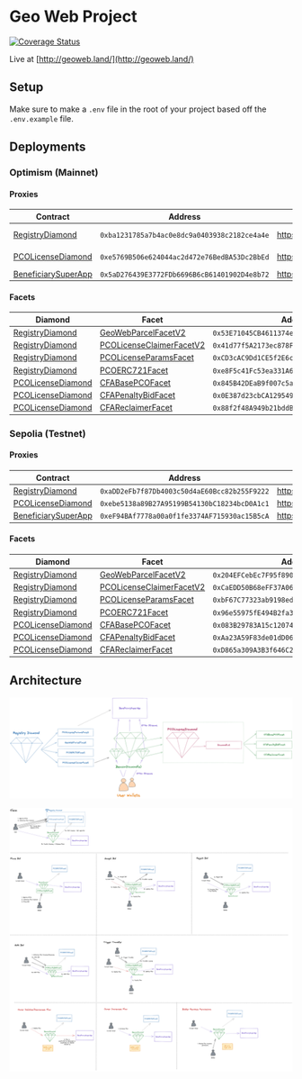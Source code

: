 # Geo Web Project

[![Coverage Status](https://coveralls.io/repos/github/Geo-Web-Project/core-contracts/badge.svg?branch=main)](https://coveralls.io/github/Geo-Web-Project/core-contracts?branch=main)

Live at [http://geoweb.land/](http://geoweb.land/)

## Setup

Make sure to make a `.env` file in the root of your project based off the `.env.example` file.

## Deployments

### Optimism (Mainnet)

#### Proxies

| Contract                                                               | Address                                      | Etherscan                                                                           | Louper                                                                                 |
| ---------------------------------------------------------------------- | -------------------------------------------- | ----------------------------------------------------------------------------------- | -------------------------------------------------------------------------------------- |
| [RegistryDiamond](./contracts/registry)                                | `0xba1231785a7b4ac0e8dc9a0403938c2182ce4a4e` | https://optimistic.etherscan.io//address/0xba1231785a7b4ac0e8dc9a0403938c2182ce4a4e | https://louper.dev/diamond/0xba1231785a7b4ac0e8dc9a0403938c2182ce4a4e?network=optimism |
| [PCOLicenseDiamond](./contracts/pco-license)                           | `0xe5769B506e624044ac2d472e76BedBA53Dc2BbEd` | https://optimistic.etherscan.io/address/0xe5769B506e624044ac2d472e76BedBA53Dc2BbEd  | https://louper.dev/diamond/0xe5769B506e624044ac2d472e76BedBA53Dc2BbEd?network=optimism |
| [BeneficiarySuperApp](./contracts/beneficiary/BeneficiarySuperApp.sol) | `0x5aD276439E3772FDb6696B6cB61401902D4e8b72` | https://optimistic.etherscan.io/address/0x5aD276439E3772FDb6696B6cB61401902D4e8b72  |                                                                                        |

#### Facets

| Diamond                                      | Facet                                                                              | Address                                      | Etherscan                                                                           |
| -------------------------------------------- | ---------------------------------------------------------------------------------- | -------------------------------------------- | ----------------------------------------------------------------------------------- |
| [RegistryDiamond](./contracts/registry)      | [GeoWebParcelFacetV2](./contracts/registry/facets/GeoWebParcelFacet.sol)           | `0x53E71045CB4611374e3B28C1A996d25A4397FE45` | https://optimistic.etherscan.io//address/0x53E71045CB4611374e3B28C1A996d25A4397FE45 |
| [RegistryDiamond](./contracts/registry)      | [PCOLicenseClaimerFacetV2](./contracts/registry/facets/PCOLicenseClaimerFacet.sol) | `0x41d77f5A2173ec878F33d88DC5D369f2f29d4954` | https://optimistic.etherscan.io//address/0x41d77f5A2173ec878F33d88DC5D369f2f29d4954 |
| [RegistryDiamond](./contracts/registry)      | [PCOLicenseParamsFacet](./contracts/registry/facets/PCOLicenseParamsFacet.sol)     | `0xCD3cAC9Dd1CE5f2E6cBff6De7a5f4cCB6f8207dd` | https://optimistic.etherscan.io//address/0xCD3cAC9Dd1CE5f2E6cBff6De7a5f4cCB6f8207dd |
| [RegistryDiamond](./contracts/registry)      | [PCOERC721Facet](./contracts/registry/facets/PCOERC721Facet.sol)                   | `0xe8F5c41Fc53ea331A68E45Cdb0ee2f8849EDcaA0` | https://optimistic.etherscan.io//address/0xe8F5c41Fc53ea331A68E45Cdb0ee2f8849EDcaA0 |
| [PCOLicenseDiamond](./contracts/pco-license) | [CFABasePCOFacet](./contracts/pco-license/facets/CFABasePCOFacet.sol)              | `0x845B42DEaB9f007c5a7429606CD01596ead9f77B` | https://optimistic.etherscan.io//address/0x845B42DEaB9f007c5a7429606CD01596ead9f77B |
| [PCOLicenseDiamond](./contracts/pco-license) | [CFAPenaltyBidFacet](./contracts/pco-license/facets/CFAPenaltyBidFacet.sol)        | `0x0E387d23cbCA12954971c44fb22C071dE382fBa6` | https://optimistic.etherscan.io//address/0x0E387d23cbCA12954971c44fb22C071dE382fBa6 |
| [PCOLicenseDiamond](./contracts/pco-license) | [CFAReclaimerFacet](./contracts/pco-license/facets/CFAReclaimerFacet.sol)          | `0x88f2f48A949b21bddB00Fe735ebba79b42f8E261` | https://optimistic.etherscan.io//address/0x88f2f48A949b21bddB00Fe735ebba79b42f8E261 |

### Sepolia (Testnet)

#### Proxies

| Contract                                                               | Address                                      | Etherscan                                                                       |
| ---------------------------------------------------------------------- | -------------------------------------------- | ------------------------------------------------------------------------------- |
| [RegistryDiamond](./contracts/registry)                                | `0xaDD2eFb7f87Db4003c50d4aE60Bcc82b255F9222` | https://sepolia.etherscan.io/address/0xaDD2eFb7f87Db4003c50d4aE60Bcc82b255F9222 |
| [PCOLicenseDiamond](./contracts/pco-license)                           | `0xebe5138a89B27A95199B54130bC18234bcD0A1c1` | https://sepolia.etherscan.io/address/0xebe5138a89B27A95199B54130bC18234bcD0A1c1 |
| [BeneficiarySuperApp](./contracts/beneficiary/BeneficiarySuperApp.sol) | `0xeF94BAf7778a00a0f1fe3374AF715930ac15B5cA` | https://sepolia.etherscan.io/address/0xeF94BAf7778a00a0f1fe3374AF715930ac15B5cA |

#### Facets

| Diamond                                      | Facet                                                                              | Address                                      | Etherscan                                                                       |
| -------------------------------------------- | ---------------------------------------------------------------------------------- | -------------------------------------------- | ------------------------------------------------------------------------------- |
| [RegistryDiamond](./contracts/registry)      | [GeoWebParcelFacetV2](./contracts/registry/facets/GeoWebParcelFacet.sol)           | `0x204EFCebEc7F95f89019F64521ee1413B22E5Efe` | https://sepolia.etherscan.io/address/0x204EFCebEc7F95f89019F64521ee1413B22E5Efe |
| [RegistryDiamond](./contracts/registry)      | [PCOLicenseClaimerFacetV2](./contracts/registry/facets/PCOLicenseClaimerFacet.sol) | `0xCaEDD50B68eFF37A068D90113F5AC6110E3162e1` | https://sepolia.etherscan.io/address/0xCaEDD50B68eFF37A068D90113F5AC6110E3162e1 |
| [RegistryDiamond](./contracts/registry)      | [PCOLicenseParamsFacet](./contracts/registry/facets/PCOLicenseParamsFacet.sol)     | `0xbF67C77323ab9198ed3c5631Eb95086fb1F9585E` | https://sepolia.etherscan.io/address/0xbF67C77323ab9198ed3c5631Eb95086fb1F9585E |
| [RegistryDiamond](./contracts/registry)      | [PCOERC721Facet](./contracts/registry/facets/PCOERC721Facet.sol)                   | `0x96e55975fE494B2fa35e45D864f22224cb8DEA37` | https://sepolia.etherscan.io/address/0x96e55975fE494B2fa35e45D864f22224cb8DEA37 |
| [PCOLicenseDiamond](./contracts/pco-license) | [CFABasePCOFacet](./contracts/pco-license/facets/CFABasePCOFacet.sol)              | `0x083B29783A15c1207428D9A382Eaa7557D0E6A82` | https://sepolia.etherscan.io/address/0x083B29783A15c1207428D9A382Eaa7557D0E6A82 |
| [PCOLicenseDiamond](./contracts/pco-license) | [CFAPenaltyBidFacet](./contracts/pco-license/facets/CFAPenaltyBidFacet.sol)        | `0xAa23A59F83de01dD06D7E125cd2acB911147A06F` | https://sepolia.etherscan.io/address/0xAa23A59F83de01dD06D7E125cd2acB911147A06F |
| [PCOLicenseDiamond](./contracts/pco-license) | [CFAReclaimerFacet](./contracts/pco-license/facets/CFAReclaimerFacet.sol)          | `0xD865a309A3B3f646C21426DF127EBa272410D8b9` | https://sepolia.etherscan.io/address/0xD865a309A3B3f646C21426DF127EBa272410D8b9 |

## Architecture

![](./docs/architecture.png)

![](./docs/actions.png)
